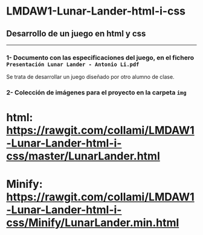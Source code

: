 # LMDAW1-Lunar-Lander-html-i-css

## Desarrollo de un juego en html y css
---
### 1- Documento con las especificaciones del juego, en el fichero `Presentación Lunar Lander - Antonio Li.pdf`
Se trata de desarrollar un juego diseñado por otro alumno de clase.
### 2- Colección de imágenes para el proyecto en la carpeta `img`
# html: https://rawgit.com/collami/LMDAW1-Lunar-Lander-html-i-css/master/LunarLander.html
# Minify: https://rawgit.com/collami/LMDAW1-Lunar-Lander-html-i-css/Minify/LunarLander.min.html
